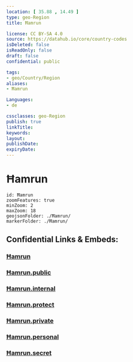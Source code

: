 ```yaml
---
location: [ 35.88 , 14.49 ] 
type: geo-Region
title: Ħamrun

license: CC BY-SA 4.0
source: https://datahub.io/core/country-codes
isDeleted: false
isReadOnly: false
draft: false
confidential: public

tags:
- geo/Country/Region
aliases:
- Ħamrun

Languages:
- de

cssclasses: geo-Region
publish: true
linkTitle: 
keywords: 
layout: 
publishDate: 
expiryDate: 
---
```


# Ħamrun

```leaflet
id: Ħamrun
zoomFeatures: true 
minZoom: 2 
maxZoom: 18
geojsonFolder: ./Ħamrun/
markerFolder: ./Ħamrun/
```


## Confidential Links & Embeds: 

### [Ħamrun](/_Standards/Earth/Continent/Europe/Europe~South/Malta/Cities~Malta/Ħamrun.md) 

### [Ħamrun.public](/_public/Earth/Continent/Europe/Europe~South/Malta/Cities~Malta/Ħamrun.public.md) 

### [Ħamrun.internal](/_internal/Earth/Continent/Europe/Europe~South/Malta/Cities~Malta/Ħamrun.internal.md) 

### [Ħamrun.protect](/_protect/Earth/Continent/Europe/Europe~South/Malta/Cities~Malta/Ħamrun.protect.md) 

### [Ħamrun.private](/_private/Earth/Continent/Europe/Europe~South/Malta/Cities~Malta/Ħamrun.private.md) 

### [Ħamrun.personal](/_personal/Earth/Continent/Europe/Europe~South/Malta/Cities~Malta/Ħamrun.personal.md) 

### [Ħamrun.secret](/_secret/Earth/Continent/Europe/Europe~South/Malta/Cities~Malta/Ħamrun.secret.md)

